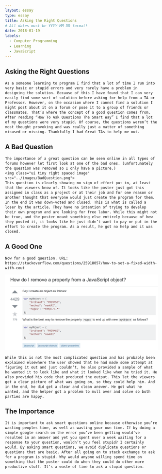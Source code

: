 ```yaml
---
layout: essay
type: essay
title: Asking the Right Questions
# All dates must be YYYY-MM-DD format!
date: 2018-01-19
labels:
  - Computer Programming
  - Learning
  - JavaScript
---
```


## Asking the Right Questions
	
	As a someone learning to program I find that a lot of time I run into very basic or stupid errors and very rarely have a problem in designing the solution. Because of this I have found that I can very easily find some sort of solution before asking for help from a TA or Professor. However, on the occasion where I cannot find a solution I might post about it on a forum or pose it to a group of friends or classmates. That’s where the concept of a good question comes from. After reading “How To Ask Questions The Smart Way” I find that a lot of my questions were very stupid. Of course, the questions weren’t the most thought provoking and was really just a matter of something misused or missing. Thankfully I had Great TAs to help me out. 

## A Bad Question

	The importance of a great question can be seen online in all types of forums however let first look at one of the bad ones. (unfortunately the question was removed so I only have a picture.)
	<img class="ui tiny right spaced image" src="../images/BadQuestion.png">
	This question is clearly showing no sign of effort put in, at least that the viewers know of. It looks like the poster just got this assigned in class as a project or at their job and for one reason or another thought that everyone would just create the program for them. In the end it was down-voted and closed. This is what is called a loser by the article. They have no intention of trying to develop their own program and are looking for free labor. While this might not be true, and the poster meant something else entirely because of how they posted it, it looks like he just didn’t want to pay or put in the effort to create the program. As a result, he got no help and it was closed.

## A Good One

	Now for a good question. URL: https://stackoverflow.com/questions/25918057/how-to-set-a-fixed-width-with-cout

<img class="ui tiny right spaced image" src="../images/GoodQuestion.png">

	While this is not the most complicated question and has probably been explained elsewhere the user showed that he had made some attempt at figuring it out and just couldn’t, he also provided a sample of what he wanted it to look like and what it looked like when he tried it. He also provided his code that produced the output. This let the viewers get a clear picture of what was going on, so they could help him. And in the end, he did get a clear and clean answer. He got what he wanted, and the helper got a problem to mull over and solve so both parties are happy.

## The Importance

	It is important to ask smart questions online because otherwise you’re wasting peoples time, as well as wasting your own time. If by doing a simple google search on the error you’ve been getting would’ve resulted in an answer and yet you spent over a week waiting for a response to your question, wouldn’t you feel stupid? I certainly would. By asking smart questions, we avoid duplicate questions or questions that are basic. After all going on to stack exchange to ask for a program is stupid. Why would anyone willing spend time on something that the poster could do when they could do other more productive stuff. It’s a waste of time to ask a stupid question.
